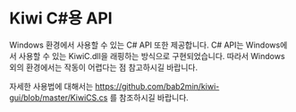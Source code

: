 # Kiwi C#용 API
Windows 환경에서 사용할 수 있는 C# API 또한 제공합니다. 
C# API는 Windows에서 사용할 수 있는 KiwiC.dll을 래핑하는 방식으로 구현되었습니다.
따라서 Windows 외의 환경에서는 작동이 어렵다는 점 참고하시길 바랍니다.

자세한 사용법에 대해서는 https://github.com/bab2min/kiwi-gui/blob/master/KiwiCS.cs 를 참조하시길 바랍니다.